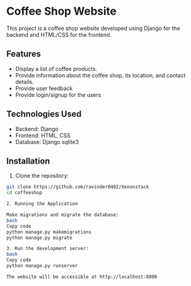 # Coffee Shop Website

This project is a coffee shop website developed using Django for the backend and HTML/CSS for the frontend.

## Features

- Display a list of coffee products.
- Provide information about the coffee shop, its location, and contact details.
- Provide user feedback
- Provide login/signup for the users

## Technologies Used

- Backend: Django
- Frontend: HTML, CSS
- Database: Django sqlite3
## Installation

1. Clone the repository:

```bash
git clone https://github.com/ravinder0402/Xenonstack
cd coffeeshop

2. Running the Application

Make migrations and migrate the database:
bash
Copy code
python manage.py makemigrations
python manage.py migrate

3. Run the development server:
bash
Copy code
python manage.py runserver

The website will be accessible at http://localhost:8000